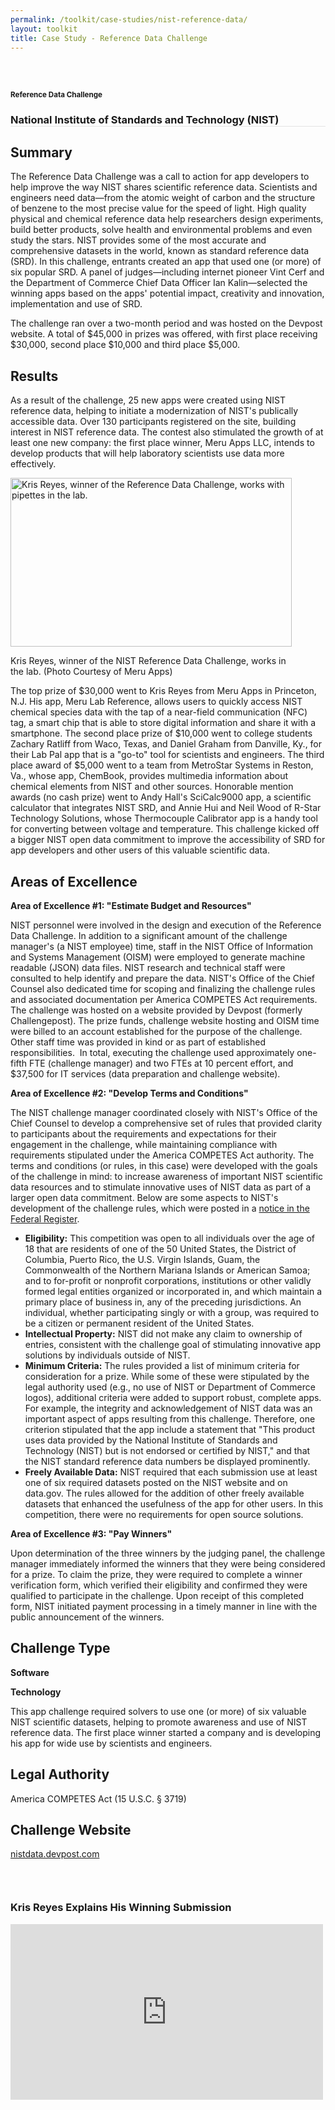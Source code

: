 ```yaml
---
permalink: /toolkit/case-studies/nist-reference-data/
layout: toolkit
title: Case Study - Reference Data Challenge
---
```




<!--// OPEN #page-wrap //-->
<div id="page-wrap">


<div class="inner-page-wrap has-no-sidebar portfolio-type-standard row clearfix">

<!-- OPEN article -->
<article
class="portfolio-article col-sm-12 clearfix post-65 portfolio type-portfolio status-publish has-post-thumbnail hentry portfolio-category-software portfolio-category-1-7 portfolio-category-2-3 portfolio-category-4-2"
id="65" itemscope="" itemtype="http://schema.org/CreativeWork">



<div class="portfolio-item-content">


<div class="container port-detail-media-container"><!-- OPEN .container -->

<figure class="media-wrap col-sm-12">
</figure>

</div><!-- CLOSE .container -->

<div class="grid-container usa-section">

<section class="article-body-wrap col-sm-9">
<section class="portfolio-detail-description">
<div class="body-text clearfix" itemprop="description">
<section class="container">
<div class="row">
<div class="blank_spacer col-sm-12 " style="height:30px;"></div>
</div>
</section>
<section class="container">
<div class="row">
<div class="spb_content_element col-sm-12 spb_text_column">
<div class="spb_wrapper clearfix">
<h1>Reference Data Challenge</h1>
<h3 style="border-bottom: 1px solid #e4e4e4;" class="spb-heading spb-text-heading"><span>National Institute of Standards and Technology (NIST)</span>
</h3>

<h2>Summary</h2>
<p>The Reference Data Challenge was a call to action for app
developers to help improve the way NIST shares scientific
reference data. Scientists and engineers need data—from the
atomic weight of carbon and the structure of benzene to the
most precise value for the speed of light. High quality
physical and chemical reference data help researchers design
experiments, build better products, solve health and
environmental problems and even study the stars. NIST
provides some of the most accurate and comprehensive
datasets in the world, known as standard reference data
(SRD). In this challenge, entrants created an app that used
one (or more) of six popular SRD. A panel of
judges—including internet pioneer Vint Cerf and the
Department of Commerce Chief Data Officer Ian Kalin—selected
the winning apps based on the apps' potential impact,
creativity and innovation, implementation and use of
SRD.</p>
<p>The challenge ran over a two-month period and was hosted on
the Devpost website. A total of $45,000 in prizes was
offered, with first place receiving $30,000, second place
$10,000 and third place $5,000.</p>
<h2>Results</h2>
<p>As a result of the challenge, 25 new apps were created using
NIST reference data, helping to initiate a modernization of
NIST's publically accessible data. Over 130 participants
registered on the site, building interest in NIST reference
data. The contest also stimulated the growth of at least one
new company: the first place winner, Meru Apps LLC, intends
to develop products that will help laboratory scientists use
data more effectively.</p>
<div id="attachment_8195" style="max-width: 460px"
class="wp-caption alignleft"><a
href="{{ site.baseurl }}/assets/images/toolkit/case-studies/NIST-Reference-Data-Challenge-e1474484166844.jpg"><img
class="wp-image-8195"
src="{{ site.baseurl }}/assets/images/toolkit/case-studies/NIST-Reference-Data-Challenge-e1474484166844.jpg"
alt="Kris Reyes, winner of the Reference Data Challenge, works with pipettes in the lab."
sizes="(max-width: 450px) 100vw, 450px" width="450"
height="270"></a>
<p class="wp-caption-text">Kris Reyes, winner of the NIST
Reference Data Challenge, works in the lab. (Photo
Courtesy of Meru Apps)</p></div>
<p>The top prize of $30,000 went to Kris Reyes from Meru Apps in
Princeton, N.J. His app, Meru Lab Reference, allows users to
quickly access NIST chemical species data with the tap of a
near-field communication (NFC) tag, a smart chip that is
able to store digital information and share it with a
smartphone. The second place prize of $10,000 went to
college students Zachary Ratliff from Waco, Texas, and
Daniel Graham from Danville, Ky., for their Lab Pal app that
is a "go-to" tool for scientists and engineers. The third
place award of $5,000 went to a team from MetroStar Systems
in Reston, Va., whose app, ChemBook, provides multimedia
information about chemical elements from NIST and other
sources. Honorable mention awards (no cash prize) went to
Andy Hall's SciCalc9000 app, a scientific calculator that
integrates NIST SRD, and Annie Hui and Neil Wood of R-Star
Technology Solutions, whose Thermocouple Calibrator app is a
handy tool for converting between voltage and temperature.
This challenge kicked off a bigger NIST open data commitment
to improve the accessibility of SRD for app developers and
other users of this valuable scientific data.</p>
<h2>Areas of Excellence</h2>
<p><strong>Area of Excellence #1: "Estimate Budget and
Resources"</strong></p>
<p>NIST personnel were involved in the design and execution of
the Reference Data Challenge. In addition to a significant
amount of the challenge manager's (a NIST employee) time,
staff in the NIST Office of Information and Systems
Management (OISM) were employed to generate machine readable
(JSON) data files. NIST research and technical staff were
consulted to help identify and prepare the data. NIST's
Office of the Chief Counsel also dedicated time for scoping
and finalizing the challenge rules and associated
documentation per America COMPETES Act requirements. The
challenge was hosted on a website provided by Devpost
(formerly Challengepost). The prize funds, challenge website
hosting and OISM time were billed to an account established
for the purpose of the challenge. Other staff time was
provided in kind or as part of established responsibilities.&nbsp;
In total, executing the challenge used approximately
one-fifth FTE (challenge manager) and two FTEs at 10 percent
effort, and $37,500 for IT services (data preparation and
challenge website).</p>
<p><strong>Area of Excellence #2: "Develop Terms and
Conditions"</strong></p>
<p>The NIST challenge manager coordinated closely with NIST's
Office of the Chief Counsel to develop a comprehensive set
of rules that provided clarity to participants about the
requirements and expectations for their engagement in the
challenge, while maintaining compliance with requirements
stipulated under the America COMPETES Act authority. The
terms and conditions (or rules, in this case) were developed
with the goals of the challenge in mind: to increase
awareness of important NIST scientific data resources and to
stimulate innovative uses of NIST data as part of a larger
open data commitment. Below are some aspects to NIST's
development of the challenge rules, which were posted in a
<a href="https://www.federalregister.gov/articles/2015/07/22/2015-17865/announcement-of-requirements-and-registration-for-national-institute-of-standards-and-technology">notice
in the Federal Register</a>.</p>
<ul>
<li><strong>Eligibility:</strong> This competition was open
to all individuals over the age of 18 that are residents
of one of the 50 United States, the District of
Columbia, Puerto Rico, the U.S. Virgin Islands, Guam,
the Commonwealth of the Northern Mariana Islands or
American Samoa; and to for-profit or nonprofit
corporations, institutions or other validly formed legal
entities organized or incorporated in, and which
maintain a primary place of business in, any of the
preceding jurisdictions. An individual, whether
participating singly or with a group, was required to be
a citizen or permanent resident of the United States.
</li>
<li><strong>Intellectual Property:</strong> NIST did not
make any claim to ownership of entries, consistent with
the challenge goal of stimulating innovative app
solutions by individuals outside of NIST.
</li>
<li><strong>Minimum Criteria:</strong> The rules provided a
list of minimum criteria for consideration for a prize.
While some of these were stipulated by the legal
authority used (e.g., no use of NIST or Department of
Commerce logos), additional criteria were added to
support robust, complete apps. For example, the
integrity and acknowledgement of NIST data was an
important aspect of apps resulting from this challenge.
Therefore, one criterion stipulated that the app include
a statement that "This product uses data provided by the
National Institute of Standards and Technology (NIST)
but is not endorsed or certified by NIST," and that the
NIST standard reference data numbers be displayed
prominently.
</li>
<li><strong>Freely Available Data:</strong> NIST required
that each submission use at least one of six required
datasets posted on the NIST website and on data.gov. The
rules allowed for the addition of other freely available
datasets that enhanced the usefulness of the app for
other users. In this competition, there were no
requirements for open source solutions.
</li>
</ul>
<p><strong>Area of Excellence #3: "Pay Winners"</strong></p>
<p>Upon determination of the three winners by the judging panel,
the challenge manager immediately informed the winners that
they were being considered for a prize. To claim the prize,
they were required to complete a winner verification form,
which verified their eligibility and confirmed they were
qualified to participate in the challenge. Upon receipt of
this completed form, NIST initiated payment processing in a
timely manner in line with the public announcement of the
winners.</p>
<h2>Challenge Type</h2>
<p><strong>Software</strong></p>
<p><strong>Technology</strong></p>
<p>This app challenge required solvers to use one (or more) of
six valuable NIST scientific datasets, helping to promote
awareness and use of NIST reference data. The first place
winner started a company and is developing his app for wide
use by scientists and engineers.</p>
<h2>Legal Authority</h2>
<p>America COMPETES Act (15 U.S.C. § 3719)</p>
<h2></h2>
<h2>Challenge Website</h2>
<p>
<a href="http://nistdata.devpost.com">nistdata.devpost.com</a>
</p>

</div>
</div>
</div>
</section>
<section class="container">
<div class="row">
<div class="blank_spacer col-sm-12 " style="height:30px;"></div>
</div>
</section>
<section class="container">
<div class="row">
<div class="spb_video_widget spb_content_element col-sm-12">
<div class="spb_wrapper">
<h3 class="spb-heading spb_video_heading"><span>Kris Reyes Explains His Winning Submission</span>
</h3>
<div class="sf-video-wrap">
<iframe src="https://www.youtube.com/embed/NoaQEiz3CGg?feature=oembed"
allowfullscreen="" width="500" height="281"
frameborder="0"></iframe>
</div>
</div>
</div>
</div>
</section>

</div>
</section>
</section>


</div>


</div>


<!-- CLOSE article -->
</article>

</div>


<!--// WordPress Hook //-->

<!--// CLOSE #page-wrap //-->
